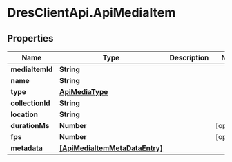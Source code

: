 # DresClientApi.ApiMediaItem

## Properties

Name | Type | Description | Notes
------------ | ------------- | ------------- | -------------
**mediaItemId** | **String** |  | 
**name** | **String** |  | 
**type** | [**ApiMediaType**](ApiMediaType.md) |  | 
**collectionId** | **String** |  | 
**location** | **String** |  | 
**durationMs** | **Number** |  | [optional] 
**fps** | **Number** |  | [optional] 
**metadata** | [**[ApiMediaItemMetaDataEntry]**](ApiMediaItemMetaDataEntry.md) |  | 


